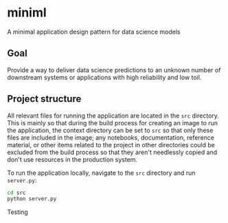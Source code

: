 # miniml
A minimal application design pattern for data science models

## Goal
Provide a way to deliver data science predictions to an unknown number of downstream systems or applications with high reliability and low toil.

## Project structure
All relevant files for running the application are located in the `src` directory. This is mainly so that during the build process for creating an image to run the application, the context directory can be set to `src` so that only these files are included in the image; any notebooks, documentation, reference material, or other items related to the project in other directories could be excluded from the build process so that they aren't needlessly copied and don't use resources in the production system.

To run the application locally, navigate to the `src` directory and run `server.py`:
```bash
cd src
python server.py
```

Testing
